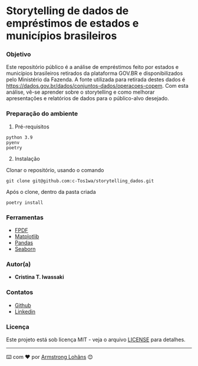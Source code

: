 # Storytelling de dados de empréstimos de estados e municípios brasileiros

### Objetivo

Este repositório público é a análise de empréstimos feito por estados e municípios brasileiros retirados da plataforma GOV.BR e disponibilizados pelo Ministério da Fazenda. A fonte utilizada para retirada destes dados é <https://dados.gov.br/dados/conjuntos-dados/operacoes-copem>.
Com esta análise, vê-se aprender sobre o storytelling e como melhorar apresentações e relatórios de dados para o público-alvo desejado.

### Preparação do ambiente

1. Pré-requisitos

```
python 3.9
pyenv
poetry
```

2. Instalação

Clonar o repositório, usando o comando

```
git clone git@github.com:c-Tos1wa/storytelling_dados.git
```

Após o clone, dentro da pasta criada

```
poetry install
```

### Ferramentas

* [FPDF](http://www.fpdf.org/)
* [Matplotlib](https://matplotlib.org/stable/)
* [Pandas](https://pandas.pydata.org/)
* [Seaborn](https://seaborn.pydata.org/index.html)

### Autor(a)

* **Cristina T. Iwassaki**

### Contatos
* [Github](https://github.com/c-Tos1wa)
* [Linkedin](https://www.linkedin.com/in/cristina-iwassaki/)

### Licença

Este projeto está sob licença MIT - veja o arquivo [LICENSE](LICENSE) para detalhes.

---
⌨️ com ❤️ por [Armstrong Lohãns](https://gist.github.com/lohhans) 😊